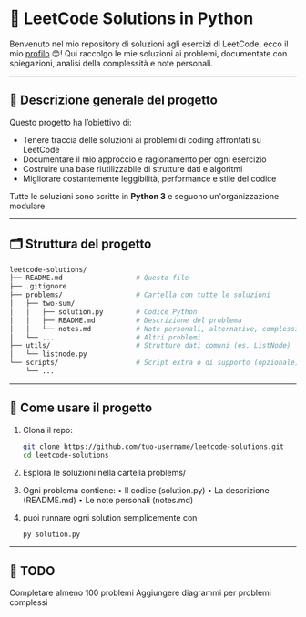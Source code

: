 # 🧠 LeetCode Solutions in Python

Benvenuto nel mio repository di soluzioni agli esercizi di LeetCode, ecco il mio  [profilo](https://leetcode.com/u/gristo/) 😊! 
Qui raccolgo le mie soluzioni ai problemi, documentate con spiegazioni, analisi della complessità e note personali.

---

## 📌 Descrizione generale del progetto

Questo progetto ha l’obiettivo di:

- Tenere traccia delle soluzioni ai problemi di coding affrontati su LeetCode
- Documentare il mio approccio e ragionamento per ogni esercizio
- Costruire una base riutilizzabile di strutture dati e algoritmi
- Migliorare costantemente leggibilità, performance e stile del codice

Tutte le soluzioni sono scritte in **Python 3** e seguono un'organizzazione modulare.

---

## 🗂️ Struttura del progetto
```bash
leetcode-solutions/
├── README.md                  # Questo file
├── .gitignore
├── problems/                  # Cartella con tutte le soluzioni
│   ├── two-sum/
│   │   ├── solution.py        # Codice Python
│   │   ├── README.md          # Descrizione del problema
│   │   └── notes.md           # Note personali, alternative, complessità
│   └── ...                    # Altri problemi
├── utils/                     # Strutture dati comuni (es. ListNode)
│   └── listnode.py
└── scripts/                   # Script extra o di supporto (opzionale)
    └── ...
```
---

## 🧪 Come usare il progetto

1. Clona il repo:
   ```bash
   git clone https://github.com/tuo-username/leetcode-solutions.git
   cd leetcode-solutions

2. Esplora le soluzioni nella cartella problems/

3. Ogni problema contiene:
    • Il codice (solution.py)
    • La descrizione (README.md)
    • Le note personali (notes.md)

4. puoi runnare ogni solution semplicemente con 
    ```bash
    py solution.py

---

## 🚧 TODO
 Completare almeno 100 problemi
 Aggiungere diagrammi per problemi complessi
